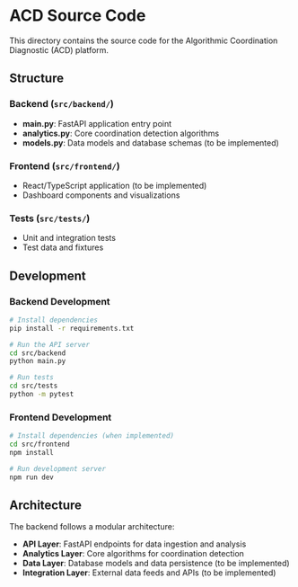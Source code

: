 # ACD Source Code

This directory contains the source code for the Algorithmic Coordination Diagnostic (ACD) platform.

## Structure

### Backend (`src/backend/`)
- **main.py**: FastAPI application entry point
- **analytics.py**: Core coordination detection algorithms
- **models.py**: Data models and database schemas (to be implemented)

### Frontend (`src/frontend/`)
- React/TypeScript application (to be implemented)
- Dashboard components and visualizations

### Tests (`src/tests/`)
- Unit and integration tests
- Test data and fixtures

## Development

### Backend Development
```bash
# Install dependencies
pip install -r requirements.txt

# Run the API server
cd src/backend
python main.py

# Run tests
cd src/tests
python -m pytest
```

### Frontend Development
```bash
# Install dependencies (when implemented)
cd src/frontend
npm install

# Run development server
npm run dev
```

## Architecture

The backend follows a modular architecture:
- **API Layer**: FastAPI endpoints for data ingestion and analysis
- **Analytics Layer**: Core algorithms for coordination detection
- **Data Layer**: Database models and data persistence (to be implemented)
- **Integration Layer**: External data feeds and APIs (to be implemented)
